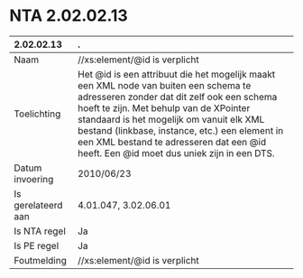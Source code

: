 # NTA 2.02.02.13

 2.02.02.13 | . 
 :--- | :--- 
 Naam | //xs:element/@id is verplicht 
 Toelichting | Het @id is een attribuut die het mogelijk maakt een XML node van buiten een schema te adresseren zonder dat dit zelf ook een schema hoeft te zijn. Met behulp van de XPointer standaard is het mogelijk om vanuit elk XML bestand (linkbase, instance, etc.) een element in een XML bestand te adresseren dat een @id heeft. Een @id moet dus uniek zijn in een DTS. 
 Datum invoering | 2010/06/23 
 Is gerelateerd aan | 4.01.047, 3.02.06.01 
 Is NTA regel | Ja 
 Is PE regel | Ja 
 Foutmelding | //xs:element/@id is verplicht 
